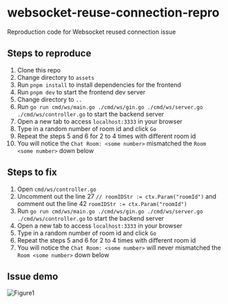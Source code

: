 # websocket-reuse-connection-repro

Reproduction code for Websocket reused connection issue

## Steps to reproduce

1. Clone this repo
2. Change directory to `assets`
3. Run `pnpm install` to install dependencies for the frontend
4. Run `pnpm dev` to start the frontend dev server
5. Change directory to `..`
6. Run `go run cmd/ws/main.go ./cmd/ws/gin.go ./cmd/ws/server.go ./cmd/ws/controller.go` to start the backend server
7. Open a new tab to access `localhost:3333` in your browser
8. Type in a random number of room id and click `Go`
9. Repeat the steps 5 and 6 for 2 to 4 times with different room id
10. You will notice the `Chat Room: <some number>` mismatched the `Room <some number>` down below

## Steps to fix

1. Open `cmd/ws/controller.go`
2. Uncomment out the line 27 `// roomIDStr := ctx.Param("roomId")` and comment out the line 42 `roomIDStr := ctx.Param("roomId")`
3. Run `go run cmd/ws/main.go ./cmd/ws/gin.go ./cmd/ws/server.go ./cmd/ws/controller.go` to start the backend server
4. Open a new tab to access `localhost:3333` in your browser
5. Type in a random number of room id and click `Go`
6. Repeat the steps 5 and 6 for 2 to 4 times with different room id
7. You will notice the `Chat Room: <some number>` will never mismatched the `Room <some number>` down below

## Issue demo

![Figure1](https://github.com/nekomeowww/websocket-reuse-connection-repro/blob/main/images/screenshot-01.png)
